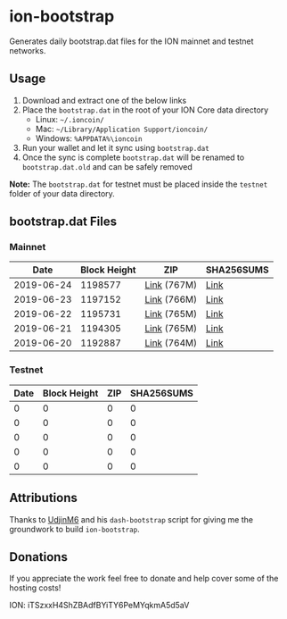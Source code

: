 # ion-bootstrap

Generates daily bootstrap.dat files for the ION mainnet and testnet networks.

## Usage

1. Download and extract one of the below links
2. Place the `bootstrap.dat` in the root of your ION Core data directory
    - Linux: `~/.ioncoin/`
    - Mac: `~/Library/Application Support/ioncoin/`
    - Windows: `%APPDATA%\ioncoin`
3. Run your wallet and let it sync using `bootstrap.dat`
4. Once the sync is complete `bootstrap.dat` will be renamed to `bootstrap.dat.old` and can be safely removed

**Note:** The `bootstrap.dat` for testnet must be placed inside the `testnet` folder of your data directory.

## bootstrap.dat Files

### Mainnet

|    Date    | Block Height | ZIP | SHA256SUMS |
| ---------- | ------------ | --- | ---------- |
| 2019-06-24 | 1198577 | [Link](https://s3-ap-southeast-2.amazonaws.com/ion-bootstrap/mainnet/2019-06-24/bootstrap.dat.zip) (767M) | [Link](https://s3-ap-southeast-2.amazonaws.com/ion-bootstrap/mainnet/2019-06-24/SHA256SUMS) |
| 2019-06-23 | 1197152 | [Link](https://s3-ap-southeast-2.amazonaws.com/ion-bootstrap/mainnet/2019-06-23/bootstrap.dat.zip) (766M) | [Link](https://s3-ap-southeast-2.amazonaws.com/ion-bootstrap/mainnet/2019-06-23/SHA256SUMS) |
| 2019-06-22 | 1195731 | [Link](https://s3-ap-southeast-2.amazonaws.com/ion-bootstrap/mainnet/2019-06-22/bootstrap.dat.zip) (765M) | [Link](https://s3-ap-southeast-2.amazonaws.com/ion-bootstrap/mainnet/2019-06-22/SHA256SUMS) |
| 2019-06-21 | 1194305 | [Link](https://s3-ap-southeast-2.amazonaws.com/ion-bootstrap/mainnet/2019-06-21/bootstrap.dat.zip) (765M) | [Link](https://s3-ap-southeast-2.amazonaws.com/ion-bootstrap/mainnet/2019-06-21/SHA256SUMS) |
| 2019-06-20 | 1192887 | [Link](https://s3-ap-southeast-2.amazonaws.com/ion-bootstrap/mainnet/2019-06-20/bootstrap.dat.zip) (764M) | [Link](https://s3-ap-southeast-2.amazonaws.com/ion-bootstrap/mainnet/2019-06-20/SHA256SUMS) |

### Testnet

|    Date    | Block Height | ZIP | SHA256SUMS |
| ---------- | ------------ | --- | ---------- |
| 0 | 0 | 0 | 0 |
| 0 | 0 | 0 | 0 |
| 0 | 0 | 0 | 0 |
| 0 | 0 | 0 | 0 |
| 0 | 0 | 0 | 0 |

## Attributions

Thanks to [UdjinM6](https://github.com/UdjinM6) and his `dash-bootstrap` script
for giving me the groundwork to build `ion-bootstrap`.

## Donations

If you appreciate the work feel free to donate and help cover some of the
hosting costs!

ION: iTSzxxH4ShZBAdfBYiTY6PeMYqkmA5d5aV
